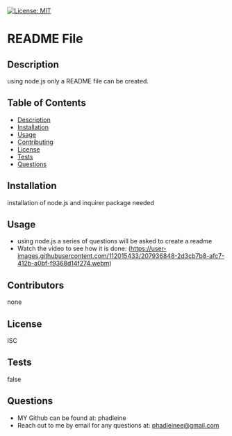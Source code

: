 [![License: MIT](https://img.shields.io/badge/License-MIT-blue.svg)](https://opensource.org/licenses/MIT)

# README File

## Description
using node.js only a README file can be created.

## Table of Contents

- [Description](#Description)
- [Installation](#Installation)
- [Usage](#usage)
- [Contributing](#contributing)
- [License](#license)
- [Tests](#Tests)
- [Questions](#questions)

## Installation
installation of node.js and inquirer package needed

## Usage
- using node.js a series of questions will be asked to create a readme
- Watch the video to see how it is done:
(https://user-images.githubusercontent.com/112015433/207936848-2d3cb7b8-afc7-412b-a0bf-f9368d14f274.webm)

## Contributors
none

## License
ISC

## Tests
false

## Questions

- MY Github can be found at: phadleine
- Reach out to me by email for any questions at: phadleinee@gmail.com
